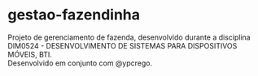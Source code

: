 # gestao-fazendinha

Projeto de gerenciamento de fazenda, desenvolvido durante a disciplina DIM0524 - DESENVOLVIMENTO DE SISTEMAS PARA DISPOSITIVOS MÓVEIS, BTI.  
Desenvolvido em conjunto com @ypcrego.
